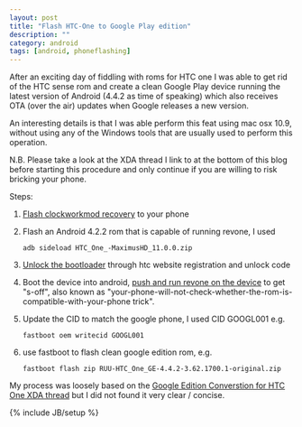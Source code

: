 ```yaml
---
layout: post
title: "Flash HTC-One to Google Play edition"
description: ""
category: android
tags: [android, phoneflashing]
---
```


After an exciting day of fiddling with roms for HTC one I was able to get rid of the HTC sense rom and create a clean Google Play device running the latest version of Android (4.4.2 as time of speaking) which also receives OTA (over the air) updates when Google releases a new version. 

An interesting details is that I was able perform this feat using mac osx 10.9, without using any of the Windows tools that are usually used to perform this operation.

N.B. Please take a look at the XDA thread I link to at the bottom of this blog before starting this procedure and only continue if you are willing to risk bricking your phone.

Steps:
1. [Flash clockworkmod recovery](http://www.theandroidroot.com/how-to-install-clockworkmod-custom-recovery-on-htc-one/) to your phone
2. Flash an Android 4.2.2 rom that is capable of running revone, I used 
    
    `adb sideload HTC_One_-MaximusHD_11.0.0.zip`
3. [Unlock the bootloader](http://www.htcdev.com/bootloader) through htc website registration and unlock code 
4. Boot the device into android, [push and run revone on the device](http://forum.xda-developers.com/showthread.php?t=2314582) to get "s-off", also known as "your-phone-will-not-check-whether-the-rom-is-compatible-with-your-phone trick".
5. Update the CID to match the google phone, I used CID GOOGL001 e.g. 
    
    `fastboot oem writecid GOOGL001`
6. use fastboot to flash clean google edition rom, e.g. 
    
    `fastboot flash zip RUU-HTC_One_GE-4.4.2-3.62.1700.1-original.zip`

My process was loosely based on the [Google Edition Converstion for HTC One XDA thread](http://forum.xda-developers.com/showthread.php?t=2358781) but I did not found it very clear / concise.

{% include JB/setup %}
